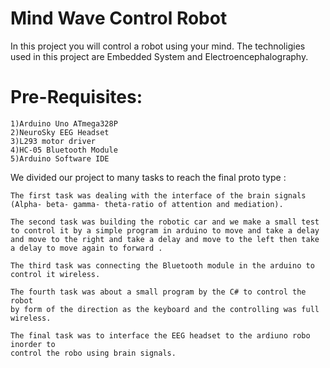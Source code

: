 # Mind Wave Control Robot

In this project you will control a robot using your mind.
The technoligies used in this project are Embedded System and Electroencephalography.

# Pre-Requisites:
    1)Arduino Uno ATmega328P
    2)NeuroSky EEG Headset
    3)L293 motor driver
    4)HC-05 Bluetooth Module
    5)Arduino Software IDE

We divided our project to many tasks to reach the final proto type :

    The first task was dealing with the interface of the brain signals
   	(Alpha- beta- gamma- theta-ratio of attention and mediation).
    
    The second task was building the robotic car and we make a small test
    to control it by a simple program in arduino to move and take a delay
    and move to the right and take a delay and move to the left then take
    a delay to move again to forward .
    
    The third task was connecting the Bluetooth module in the arduino to 
    control it wireless.
    
    The fourth task was about a small program by the C# to control the robot
    by form of the direction as the keyboard and the controlling was full wireless.
    
    The final task was to interface the EEG headset to the ardiuno robo inorder to
    control the robo using brain signals.
